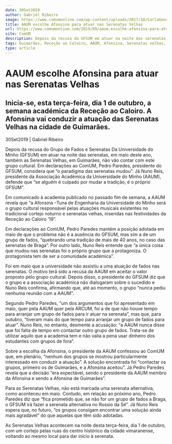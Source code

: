 ```yaml
---
date: 30Set2019
author: Gabriel Ribeiro
image: https://www.comumonline.com/wp-content/uploads/2017/10/CarlaGoncalvesHugoPereira_SerenatasVelhas18-1500x1000.jpg
title: AAUM escolhe Afonsina para atuar nas Serenatas Velhas
url: https://www.comumonline.com/2019/09/aaum-escolhe-afonsina-para-atuar-nas-serenatas-velhas/
site: ComUM
description: Depois da recusa do GFSUM em atuar na noite das serenatas, em maio deste ano, também as Serenatas Velhas não vão contar com este grupo cultural.
tags: Guimarães, Receção ao Caloiro, AAUM, Afonsina, Serenatas velhas, Associação Académica da Universidade do Minho, Grupo de Fados e Serenatas da Universidade do Minho, GFSUM, Tuna de Engenharia da Universidade do Minho
type: article
---
```



# AAUM escolhe Afonsina para atuar nas Serenatas Velhas

## Inicia-se, esta terça-feira, dia 1 de outubro, a semana académica da Receção ao Caloiro. A Afonsina vai conduzir a atuação das Serenatas Velhas na cidade de Guimarães.

30Set2019 | Gabriel Ribeiro

Depois da recusa do Grupo de Fados e Serenatas Da Universidade do Minho (GFSUM) em atuar na noite das serenatas, em maio deste ano, também as Serenatas Velhas, em Guimarães, não vão contar com este grupo cultural. Em declarações ao ComUM, Pedro Paredes, presidente do GFSUM, considera que “o paradigma das serenatas mudou”. Já Nuno Reis, presidente da Associação Académica da Universidade do Minho (AAUM), defende que “se alguém é culpado por mudar a tradição, é o próprio GFSUM”.

Em comunicado à academia publicado no passado fim de semana, a AAUM revela que “a Afonsina –Tuna de Engenharia da Universidade do Minho será o grupo cultural responsável pelas atuações musicais existentes no tradicional cortejo noturno e serenatas velhas, inseridas nas festividades da Receção ao Caloiro ’19”.

Em declarações ao ComUM, Pedro Paredes mantém a posição adotada em maio de que o problema não é a ausência do GFSUM, mas sim a de um grupo de fados, “quebrando uma tradição de mais de 40 anos, no caso das serenatas de Braga”. Por outro lado, Nuno Reis entende que “a única coisa que mudou nas serenatas foi o próprio grupo que a protagoniza. O protagonista tem de ser a comunidade académica”.

Foi em maio que a universidade não assistiu a uma atuação de fados nas serenatas. O motivo terá sido a recusa da AAUM em aceitar o valor proposto pelo grupo cultural. Depois disso, o presidente do GFSUM diz que o grupo e a associação académica não dialogaram sobre o sucedido e Nuno Reis confirma, afirmando que, até ao momento, o grupo “nunca pediu nenhuma reunião com a AAUM”.

Segundo Pedro Paredes, “um dos argumentos que foi apresentado em maio, quer pela AAUM quer pela ARCUM, foi a de que não houve tempo para arranjar um grupo de fados para ir atuar na serenata”, mas que, para outubro, “tiveram mais do que tempo para arranjar um grupo de fados para atuar”. Nuno Reis, no entanto, desmente a acusação: “a AAUM nunca disse que foi falta de tempo em contactar outro grupo de fados. Trata-se de utilizar aquilo que a academia tem e não valia a pena usar dinheiro dos estudantes com grupos de fora”.

Sobre a escolha da Afonsina, o presidente da AAUM confessou ao ComUM que, em plenário, “nenhum dos grupos se mostrou particularmente interessado em conduzir a atuação”. A solução encontrada foi “contactar os grupos, primeiro os de Guimarães, e a Afonsina aceitou”. Já Pedro Paredes revela que a decisão “era expectável, sendo o presidente da AAUM membro da Afonsina e sendo a Afonsina de Guimarães”.

Para as Serenatas Velhas, não está marcada uma serenata alternativa, como aconteceu em maio. Contudo, em relação ao próximo ano, Pedro Paredes diz que “fica prometido que, se não for um grupo de fados a Braga, o GFSUM irá fazer a serenata alternativa no Rossio da Sé”. Já Nuno Reis espera que, no futuro, “os grupos consigam encontrar uma solução ainda mais agradável” do que aquelas que têm sido adotadas.

As Serenatas Velhas acontecem na noite desta terça-feira, dia 1 de outubro, com um cortejo pelas ruas do centro histórico da cidade vimaranense, voltando ao mesmo local para dar início à serenata.

